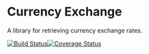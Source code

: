 # Currency Exchange
A library for retrieving currency exchange rates.

[![Build Status](https://travis-ci.org/bartfeenstra/currency-exchange.svg?branch=master)](https://travis-ci.org/bartfeenstra/currency-exchange)[![Coverage Status](https://coveralls.io/repos/bartfeenstra/currency-exchange/badge.svg?branch=master)](https://coveralls.io/r/bartfeenstra/currency-exchange?branch=master)
